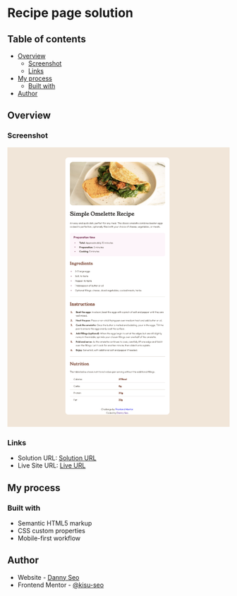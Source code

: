 # Recipe page solution

## Table of contents

- [Overview](#overview)
  - [Screenshot](#screenshot)
  - [Links](#links)
- [My process](#my-process)
  - [Built with](#built-with)
- [Author](#author)

## Overview

### Screenshot

![Project Screenshot](/recipe_page_screenshot.png)

### Links

- Solution URL: [Solution URL](https://github.com/kisu-seo/Recipe_page)
- Live Site URL: [Live URL](https://kisu-seo.github.io/Recipe_page/)

## My process

### Built with

- Semantic HTML5 markup
- CSS custom properties
- Mobile-first workflow

## Author

- Website - [Danny Seo](https://github.com/kisu-seo/Recipe_page)
- Frontend Mentor - [@kisu-seo](https://www.frontendmentor.io/profile/kisu-seo)
